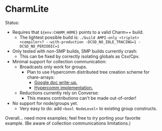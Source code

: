 # CharmLite

Status:
- Requires that `${env:CHARM_HOME}` points to a valid Charm++ build.
    - The lightest possible build is:
    `./build AMPI-only <triplet> <compiler>? --with-production -DCSD_NO_IDLE_TRACING=1 -DCSD_NO_PERIODIC=1`
- Only tested with non-SMP builds, SMP builds currently crash:
    - This can be fixed by correctly isolating globals as Csv/Cpv.
- Minimal support for collection communication:
    - Broadcasts only work for groups.
        - Plan to use Hypercomm distributed tree creation scheme for chare-arrays:
            - [Google doc write-up.](https://docs.google.com/document/d/1hv-9qm1dXR8R1VJXgtyFHuhTUoa_izrm-jDXPqqkpas/edit?usp=sharing)
            - [Hypercomm implementation.](https://github.com/jszaday/hypercomm/blob/main/include/hypercomm/tree_builder/tree_builder.hpp)
    - Reductions currently rely on Converse:
        - This means contributions can't be made out-of-order!
- No support for node/groups yet.
    - Very easy to do: add `<bool NodeLevel>` to existing group constructs.

Overall... need more examples; feel free to _try_ porting your favorite example. (Be aware of collection communications limitations.)
